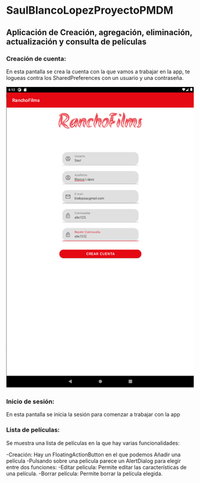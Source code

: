 # SaulBlancoLopezProyectoPMDM
## Aplicación de Creación, agregación, eliminación, actualización y consulta de películas

### Creación de cuenta:
En esta pantalla se crea la cuenta con la que vamos a trabajar en la app, te logueas contra los SharedPreferences con un usuario y una contraseña.

![Pantalla login](imagenes/img.png)

### Inicio de sesión:
En esta pantalla se inicia la sesión para comenzar a trabajar con la app

### Lista de películas:
Se muestra una lista de películas en la que hay varias funcionalidades:

-Creación: Hay un FloatingActionButton en el que podemos Añadir una película
-Pulsando sobre una pelicula parece un AlertDialog para elegir entre dos funciones:
-Editar película: Permite editar las características de una película.
-Borrar película: Permite borrar la película elegida.

